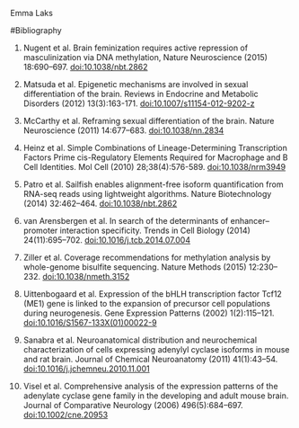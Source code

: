 Emma Laks

#Bibliography

1. Nugent et al. Brain feminization requires active repression of masculinization via DNA methylation, Nature Neuroscience (2015) 18:690–697. [doi:10.1038/nbt.2862](http://www.nature.com/neuro/journal/v18/n5/full/nn.3988.html)

2. Matsuda et al. Epigenetic mechanisms are involved in sexual differentiation of the brain. Reviews in Endocrine and Metabolic Disorders (2012) 13(3):163-171. [doi:10.1007/s11154-012-9202-z](http://link.springer.com/article/10.1007/s11154-012-9202-z)

3. McCarthy et al. Reframing sexual differentiation of the brain. Nature Neuroscience (2011) 14:677–683. [doi:10.1038/nn.2834](http://www.nature.com/neuro/journal/v14/n6/full/nn.2834.html)

4. Heinz et al. Simple Combinations of Lineage-Determining Transcription Factors Prime cis-Regulatory Elements Required for Macrophage and B Cell Identities. Mol Cell (2010) 28;38(4):576-589. [doi:10.1038/nrm3949](http://www.nature.com/nrm/journal/v16/n3/abs/nrm3949.html)

5. Patro et al. Sailfish enables alignment-free isoform quantification from RNA-seq reads using lightweight algorithms. Nature Biotechnology (2014) 32:462–464. [doi:10.1038/nbt.2862](http://www.nature.com/nbt/journal/v32/n5/full/nbt.2862.html)

6. van Arensbergen et al. In search of the determinants of enhancer–promoter interaction specificity. Trends in Cell Biology (2014) 24(11):695–702. [doi:10.1016/j.tcb.2014.07.004](http://www.cell.com/trends/cell-biology/fulltext/S0962-8924(14)00118-4)

7. Ziller et al. Coverage recommendations for methylation analysis by whole-genome bisulfite sequencing. Nature Methods (2015) 12:230–232. [doi:10.1038/nmeth.3152](http://www.nature.com/nmeth/journal/v12/n3/full/nmeth.3152.html)

8. Uittenbogaard et al. Expression of the bHLH transcription factor Tcf12 (ME1) gene is linked to the expansion of precursor cell populations during neurogenesis. Gene Expression Patterns (2002) 1(2):115–121. [doi:10.1016/S1567-133X(01)00022-9](http://www.sciencedirect.com/science/article/pii/S1567133X01000229)

9. Sanabra et al. Neuroanatomical distribution and neurochemical characterization of cells expressing adenylyl cyclase isoforms in mouse and rat brain. Journal of Chemical Neuroanatomy (2011) 41(1):43–54. [doi:10.1016/j.jchemneu.2010.11.001](http://www.sciencedirect.com/science/article/pii/S0891061810001535)

10. Visel et al. Comprehensive analysis of the expression patterns of the adenylate cyclase gene family in the developing and adult mouse brain. Journal of Comparative Neurology (2006) 496(5):684–697. [doi:10.1002/cne.20953](http://onlinelibrary.wiley.com/doi/10.1002/cne.20953/full)
